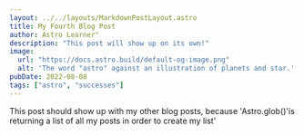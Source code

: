 ```yaml
---
layout: ../../layouts/MarkdownPostLayout.astro
title: My Fourth Blog Post
author: Astro Learner"
description: "This post will show up on its own!"
image:
  url: "https://docs.astro.build/default-og-image.png"
  alt: 'The word "astro" against an illustration of planets and star.'
pubDate: 2022-08-08
tags: ["astro", "successes"]
---
```


This post should show up with my other blog posts, because 'Astro.glob()'is returning a list of all my posts in order to create my list'
